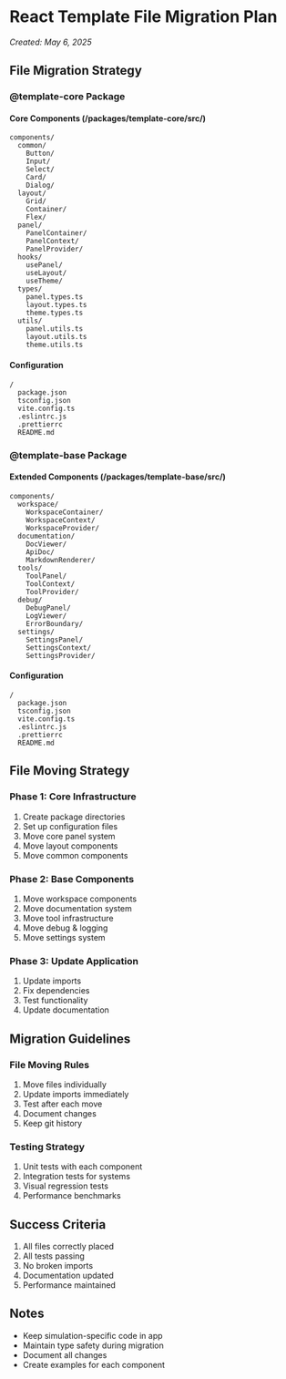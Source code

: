 # React Template File Migration Plan
*Created: May 6, 2025*

## File Migration Strategy

### @template-core Package

#### Core Components (/packages/template-core/src/)
```
components/
  common/
    Button/
    Input/
    Select/
    Card/
    Dialog/
  layout/
    Grid/
    Container/
    Flex/
  panel/
    PanelContainer/
    PanelContext/
    PanelProvider/
  hooks/
    usePanel/
    useLayout/
    useTheme/
  types/
    panel.types.ts
    layout.types.ts
    theme.types.ts
  utils/
    panel.utils.ts
    layout.utils.ts
    theme.utils.ts
```

#### Configuration
```
/
  package.json
  tsconfig.json
  vite.config.ts
  .eslintrc.js
  .prettierrc
  README.md
```

### @template-base Package

#### Extended Components (/packages/template-base/src/)
```
components/
  workspace/
    WorkspaceContainer/
    WorkspaceContext/
    WorkspaceProvider/
  documentation/
    DocViewer/
    ApiDoc/
    MarkdownRenderer/
  tools/
    ToolPanel/
    ToolContext/
    ToolProvider/
  debug/
    DebugPanel/
    LogViewer/
    ErrorBoundary/
  settings/
    SettingsPanel/
    SettingsContext/
    SettingsProvider/
```

#### Configuration
```
/
  package.json
  tsconfig.json
  vite.config.ts
  .eslintrc.js
  .prettierrc
  README.md
```

## File Moving Strategy

### Phase 1: Core Infrastructure
1. Create package directories
2. Set up configuration files
3. Move core panel system
4. Move layout components
5. Move common components

### Phase 2: Base Components
1. Move workspace components
2. Move documentation system
3. Move tool infrastructure
4. Move debug & logging
5. Move settings system

### Phase 3: Update Application
1. Update imports
2. Fix dependencies
3. Test functionality
4. Update documentation

## Migration Guidelines

### File Moving Rules
1. Move files individually
2. Update imports immediately
3. Test after each move
4. Document changes
5. Keep git history

### Testing Strategy
1. Unit tests with each component
2. Integration tests for systems
3. Visual regression tests
4. Performance benchmarks

## Success Criteria
1. All files correctly placed
2. All tests passing
3. No broken imports
4. Documentation updated
5. Performance maintained

## Notes
- Keep simulation-specific code in app
- Maintain type safety during migration
- Document all changes
- Create examples for each component